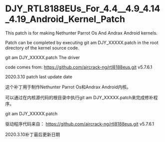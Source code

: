 # DJY_RTL8188EUs_For_4.4__4.9_4.14_4.19_Android_Kernel_Patch


This patch is for making Nethunter Parrot Os And Andrax Android kernels.

Patch can be completed by executing git am DJY_XXXXX.patch in the root directory of the kernel source code.

git am DJY_XXXXX.patch The driver 

code comes from: https://github.com/aircrack-ng/rtl8188eus.git v5.7.6.1

2020.3.10 patch last update date

这个补丁用于制作Nethunter Parrot Os和Andrax Android内核。

可以通过在内核源代码的根目录中执行git am DJY_XXXXX.patch来完成修补程序。

git am DJY_XXXXX.patch

驱动程序代码来自： https://github.com/aircrack-ng/rtl8188eus.git v5.7.6.1

2020.3.10补丁最后更新日期